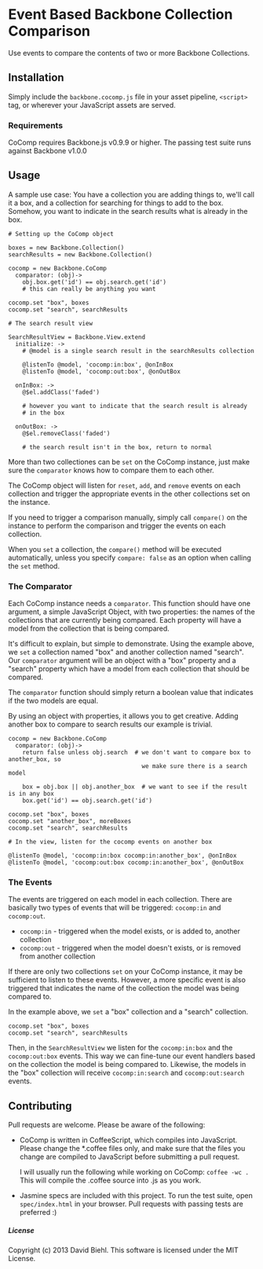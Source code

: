 # Event Based Backbone Collection Comparison

Use events to compare the contents of two or more Backbone Collections.

## Installation

Simply include the `backbone.cocomp.js` file in your asset pipeline,
`<script>` tag, or wherever your JavaScript assets are served.

### Requirements

CoComp requires Backbone.js v0.9.9 or higher. 
The passing test suite runs against Backbone v1.0.0

## Usage

A sample use case: You have a collection you are adding things to, we'll 
call it a box, and a collection for searching for things to add to the box.
Somehow, you want to indicate in the search results what is already in the
box. 

    # Setting up the CoComp object

    boxes = new Backbone.Collection()
    searchResults = new Backbone.Collection()
    
    cocomp = new Backbone.CoComp
      comparator: (obj)->
        obj.box.get('id') == obj.search.get('id')
        # this can really be anything you want

    cocomp.set "box", boxes
    cocomp.set "search", searchResults

    # The search result view

    SearchResultView = Backbone.View.extend
      initialize: ->
        # @model is a single search result in the searchResults collection

        @listenTo @model, 'cocomp:in:box', @onInBox
        @listenTo @model, 'cocomp:out:box', @onOutBox

      onInBox: ->
        @$el.addClass('faded')  

        # however you want to indicate that the search result is already 
        # in the box

      onOutBox: ->
        @$el.removeClass('faded')

        # the search result isn't in the box, return to normal

More than two collectiones can be `set` on the CoComp instance, just make 
sure the `comparator` knows how to compare them to each other. 

The CoComp object will listen for `reset`, `add`, and `remove` events on each
collection and trigger the appropriate events in the other collections set on
the instance.

If you need to trigger a comparison manually, simply call `compare()` on the
instance to perform the comparison and trigger the events on each collection.

When you `set` a collection, the `compare()` method will be executed
automatically, unless you specify `compare: false` as an option when
calling the `set` method.

### The Comparator

Each CoComp instance needs a `comparator`. This function should have one 
argument, a simple JavaScript Object, with two properties: the names of 
the collections that are currently being compared. Each property will have
a model from the collection that is being compared. 

It's difficult to explain, but simple to demonstrate. Using the example 
above, we `set` a collection named "box" and another collection named 
"search". Our `comparator` argument will be an object with a "box" property 
and a "search" property which have a model from each collection that should 
be compared. 

The `comparator` function should simply return a boolean value that indicates
if the two models are equal.

By using an object with properties, it allows you to get creative. Adding
another box to compare to search results our example is trivial.

    cocomp = new Backbone.CoComp
      comparator: (obj)->
        return false unless obj.search  # we don't want to compare box to another_box, so 
                                          we make sure there is a search model

        box = obj.box || obj.another_box  # we want to see if the result is in any box
        box.get('id') == obj.search.get('id')

    cocomp.set "box", boxes
    cocomp.set "another_box", moreBoxes
    cocomp.set "search", searchResults

    # In the view, listen for the cocomp events on another box

    @listenTo @model, 'cocomp:in:box cocomp:in:another_box', @onInBox
    @listenTo @model, 'cocomp:out:box cocomp:in:another_box', @onOutBox

### The Events

The events are triggered on each model in each collection. There are basically
two types of events that will be triggered: `cocomp:in` and `cocomp:out`.

* `cocomp:in`  - triggered when the model exists, or is added to, another
                 collection
* `cocomp:out` - triggered when the model doesn't exists, or is removed
                 from another collection

If there are only two collections `set` on your CoComp instance, it may be 
sufficient to listen to these events. However, a more specific event is also
triggered that indicates the name of the collection the model was being
compared to. 

In the example above, we `set` a "box" collection and a "search"
collection.
    
    cocomp.set "box", boxes
    cocomp.set "search", searchResults

Then, in the `SearchResultView` we listen for the `cocomp:in:box` and
the `cocomp:out:box` events. This way we can fine-tune our event handlers
based on the collection the model is being compared to. Likewise, the models 
in the "box" collection will receive `cocomp:in:search` and 
`cocomp:out:search` events.

## Contributing

Pull requests are welcome. Please be aware of the following:

* CoComp is written in CoffeeScript, which compiles into JavaScript. 
  Please change the *.coffee files only, and make sure that the files you
  change are compiled to JavaScript before submitting a pull request.

  I will usually run the following while working on CoComp: `coffee -wc .`
  This will compile the .coffee source into .js as you work.

* Jasmine specs are included with this project. 
  To run the test suite, open `spec/index.html` in your browser. 
  Pull requests with passing tests are preferred :)

##### License

Copyright (c) 2013 David Biehl. This software is licensed under the MIT License.    
